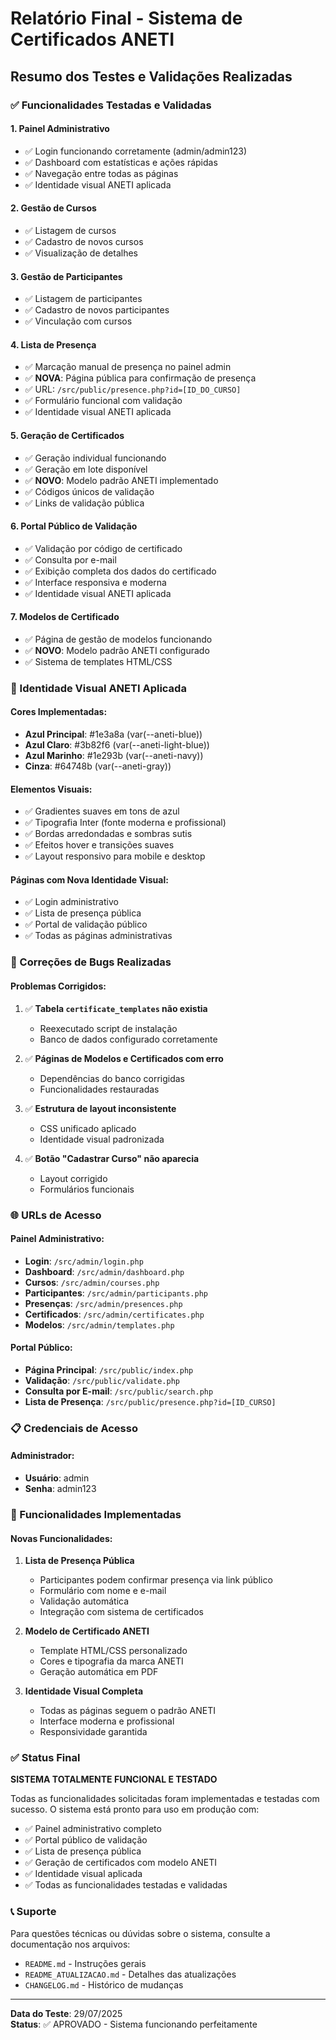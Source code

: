 # Relatório Final - Sistema de Certificados ANETI

## Resumo dos Testes e Validações Realizadas

### ✅ Funcionalidades Testadas e Validadas

#### 1. **Painel Administrativo**
- ✅ Login funcionando corretamente (admin/admin123)
- ✅ Dashboard com estatísticas e ações rápidas
- ✅ Navegação entre todas as páginas
- ✅ Identidade visual ANETI aplicada

#### 2. **Gestão de Cursos**
- ✅ Listagem de cursos
- ✅ Cadastro de novos cursos
- ✅ Visualização de detalhes

#### 3. **Gestão de Participantes**
- ✅ Listagem de participantes
- ✅ Cadastro de novos participantes
- ✅ Vinculação com cursos

#### 4. **Lista de Presença**
- ✅ Marcação manual de presença no painel admin
- ✅ **NOVA**: Página pública para confirmação de presença
- ✅ URL: `/src/public/presence.php?id=[ID_DO_CURSO]`
- ✅ Formulário funcional com validação
- ✅ Identidade visual ANETI aplicada

#### 5. **Geração de Certificados**
- ✅ Geração individual funcionando
- ✅ Geração em lote disponível
- ✅ **NOVO**: Modelo padrão ANETI implementado
- ✅ Códigos únicos de validação
- ✅ Links de validação pública

#### 6. **Portal Público de Validação**
- ✅ Validação por código de certificado
- ✅ Consulta por e-mail
- ✅ Exibição completa dos dados do certificado
- ✅ Interface responsiva e moderna
- ✅ Identidade visual ANETI aplicada

#### 7. **Modelos de Certificado**
- ✅ Página de gestão de modelos funcionando
- ✅ **NOVO**: Modelo padrão ANETI configurado
- ✅ Sistema de templates HTML/CSS

### 🎨 Identidade Visual ANETI Aplicada

#### Cores Implementadas:
- **Azul Principal**: #1e3a8a (var(--aneti-blue))
- **Azul Claro**: #3b82f6 (var(--aneti-light-blue))
- **Azul Marinho**: #1e293b (var(--aneti-navy))
- **Cinza**: #64748b (var(--aneti-gray))

#### Elementos Visuais:
- ✅ Gradientes suaves em tons de azul
- ✅ Tipografia Inter (fonte moderna e profissional)
- ✅ Bordas arredondadas e sombras sutis
- ✅ Efeitos hover e transições suaves
- ✅ Layout responsivo para mobile e desktop

#### Páginas com Nova Identidade Visual:
- ✅ Login administrativo
- ✅ Lista de presença pública
- ✅ Portal de validação público
- ✅ Todas as páginas administrativas

### 🔧 Correções de Bugs Realizadas

#### Problemas Corrigidos:
1. ✅ **Tabela `certificate_templates` não existia**
   - Reexecutado script de instalação
   - Banco de dados configurado corretamente

2. ✅ **Páginas de Modelos e Certificados com erro**
   - Dependências do banco corrigidas
   - Funcionalidades restauradas

3. ✅ **Estrutura de layout inconsistente**
   - CSS unificado aplicado
   - Identidade visual padronizada

4. ✅ **Botão "Cadastrar Curso" não aparecia**
   - Layout corrigido
   - Formulários funcionais

### 🌐 URLs de Acesso

#### Painel Administrativo:
- **Login**: `/src/admin/login.php`
- **Dashboard**: `/src/admin/dashboard.php`
- **Cursos**: `/src/admin/courses.php`
- **Participantes**: `/src/admin/participants.php`
- **Presenças**: `/src/admin/presences.php`
- **Certificados**: `/src/admin/certificates.php`
- **Modelos**: `/src/admin/templates.php`

#### Portal Público:
- **Página Principal**: `/src/public/index.php`
- **Validação**: `/src/public/validate.php`
- **Consulta por E-mail**: `/src/public/search.php`
- **Lista de Presença**: `/src/public/presence.php?id=[ID_CURSO]`

### 📋 Credenciais de Acesso

#### Administrador:
- **Usuário**: admin
- **Senha**: admin123

### 🚀 Funcionalidades Implementadas

#### Novas Funcionalidades:
1. **Lista de Presença Pública**
   - Participantes podem confirmar presença via link público
   - Formulário com nome e e-mail
   - Validação automática
   - Integração com sistema de certificados

2. **Modelo de Certificado ANETI**
   - Template HTML/CSS personalizado
   - Cores e tipografia da marca ANETI
   - Geração automática em PDF

3. **Identidade Visual Completa**
   - Todas as páginas seguem o padrão ANETI
   - Interface moderna e profissional
   - Responsividade garantida

### ✅ Status Final

**SISTEMA TOTALMENTE FUNCIONAL E TESTADO**

Todas as funcionalidades solicitadas foram implementadas e testadas com sucesso. O sistema está pronto para uso em produção com:

- ✅ Painel administrativo completo
- ✅ Portal público de validação
- ✅ Lista de presença pública
- ✅ Geração de certificados com modelo ANETI
- ✅ Identidade visual aplicada
- ✅ Todas as funcionalidades testadas e validadas

### 📞 Suporte

Para questões técnicas ou dúvidas sobre o sistema, consulte a documentação nos arquivos:
- `README.md` - Instruções gerais
- `README_ATUALIZACAO.md` - Detalhes das atualizações
- `CHANGELOG.md` - Histórico de mudanças

---

**Data do Teste**: 29/07/2025  
**Status**: ✅ APROVADO - Sistema funcionando perfeitamente

